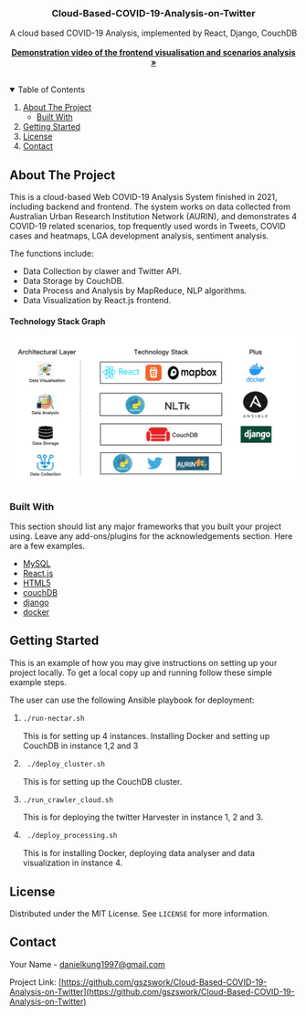 <!--
*** Thanks for checking out the Best-README-Template. If you have a suggestion
*** that would make this better, please fork the repo and create a pull request
*** or simply open an issue with the tag "enhancement".
*** Thanks again! Now go create something AMAZING! :D
-->



<!-- PROJECT SHIELDS -->
<!--
*** I'm using markdown "reference style" links for readability.
*** Reference links are enclosed in brackets [ ] instead of parentheses ( ).
*** See the bottom of this document for the declaration of the reference variables
*** for contributors-url, forks-url, etc. This is an optional, concise syntax you may use.
*** https://www.markdownguide.org/basic-syntax/#reference-style-links
-->




<!-- PROJECT LOGO -->
<br />
<p align="center">


  <h3 align="center">Cloud-Based-COVID-19-Analysis-on-Twitter</h3>

  <p align="center">
    A cloud based COVID-19 Analysis, implemented by React, Django, CouchDB
    <br />
    <br />
    <a href="https://www.youtube.com/watch?v=BRnL2CP1ovQ"><strong>Demonstration video of the frontend visualisation and scenarios analysis »</strong></a>
    <br />
    <br />

  </p>
</p>



<!-- TABLE OF CONTENTS -->
<details open="open">
  <summary>Table of Contents</summary>
  <ol>
    <li>
      <a href="#about-the-project">About The Project</a>
      <ul>
        <li><a href="#built-with">Built With</a></li>
      </ul>
    </li>
    <li><a href="#getting-started">Getting Started</a></li>
    <li><a href="#license">License</a></li>
    <li><a href="#contact">Contact</a></li>
  </ol>
</details>



<!-- ABOUT THE PROJECT -->
## About The Project


This is a cloud-based Web COVID-19 Analysis System finished in 2021, including backend and frontend. The system works on data collected from Australian Urban Research Institution Network (AURIN), and demonstrates 4 COVID-19 related scenarios, top frequently used words in Tweets, COVID cases and heatmaps, LGA development analysis, sentiment analysis. 

The functions include:
* Data Collection by clawer and Twitter API. 
* Data Storage by CouchDB. 
* Data Process and Analysis by MapReduce, NLP algorithms.
* Data Visualization by React.js frontend. 

#### Technology Stack Graph
![alt text](images/TechStack.jpg)

### Built With

This section should list any major frameworks that you built your project using. Leave any add-ons/plugins for the acknowledgements section. Here are a few examples.
* [MySQL](https://www.oracle.com/au/mysql/)
* [React.js](https://reactjs.org/)
* [HTML5](https://html5.org/)
* [couchDB](http://couchdb.apache.org/)
* [django](https://www.djangoproject.com/)
* [docker](https://www.djangoproject.com/)


<!-- GETTING STARTED -->
## Getting Started

This is an example of how you may give instructions on setting up your project locally.
To get a local copy up and running follow these simple example steps.

The user can use the following Ansible playbook for deployment:

1. 
   ```sh
   ./run-nectar.sh
   ```
   
    This is for setting up 4 instances. Installing Docker and setting up CouchDB
in instance 1,2 and 3

2. 
   ```sh
    ./deploy_cluster.sh
   ```
   This is for setting up the CouchDB cluster.

3. 
   ```sh
   ./run_crawler_cloud.sh
   ```
   This is for deploying the twitter Harvester in instance 1, 2 and 3.
  
4. 
   ```sh
    ./deploy_processing.sh
   ```
   This is for installing Docker, deploying data analyser and data
visualization in instance 4.





<!-- LICENSE -->
## License

Distributed under the MIT License. See `LICENSE` for more information.



<!-- CONTACT -->
## Contact

Your Name - danielkung1997@gmail.com

Project Link: [https://github.com/gszswork/Cloud-Based-COVID-19-Analysis-on-Twitter](https://github.com/gszswork/Cloud-Based-COVID-19-Analysis-on-Twitter)




